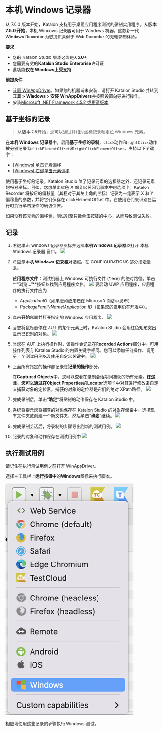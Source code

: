 # 本机 Windows 记录器

从 7.0.0 版本开始，Katalon 支持用于桌面应用程序测试的录制实用程序。从版本**7.5.0 开始**，本机 Windows 记录器可用于 Windows 机器。这款新一代 Windows Recorder 为您提供类似于 Web Recorder 的无缝录制体验。

**要求**

- 您的 Katalon Studio 版本必须是**7.5.0+**
- 您需要有效的**Katalon Studio Enterprise**许可证
- 此功能**仅在 Windows上受支持**

**前提条件**

- [设置 WinAppDriver](https://docs.katalon.com/katalon-studio/docs/setup-winappdriver.html)。如果您的机器尚未安装，请打开 Katalon Studio 并转到**工具 > Windows > 安装 WinAppDrivers**并按照设置向导进行操作。
- 安装[Microsoft .NET Framework 4.5.2 或更高版本](https://dotnet.microsoft.com/download/dotnet-framework/net452)

## 基于坐标的记录

> 从**版本 7.8**开始，您可以通过其相对坐标记录和定位 Windows 元素。

在**本机 Windows 记录器**中，启用**基于坐标的录制**，`click`动作和`rightClick`动作被分别记录为`clickElementOffset`和`rightClickElementOffset`。支持以下关键字：

- [[Windows\] 单击元素偏移](https://docs.katalon.com/katalon-studio/docs/windows-kw-click-element-offset.html)
- [[Windows\] 右键单击元素偏移](https://docs.katalon.com/katalon-studio/docs/windows-kw-rightclick-element-offset.html)

使用基于坐标的记录，Katalon Studio 除了记录元素的选择器之外，还记录元素的相对坐标。例如，您想单击红色 X 部分以关闭记事本中的选项卡。Katalon Recorder 将按钮的偏移量（其相对于其左上角的坐标）记录为一组表示 X 和 Y 偏移量的参数，并将它们保存在 clickElementOffset 中。它使用它们来识别在运行时执行单击操作的确切位置。

如果没有该元素的偏移量，测试引擎只能单击按钮的中心，从而导致测试失败。

## 记录

1. 右键单击 Windows 记录器图标并选择**本机Windows 记录器**以打开 本机Windows 记录器 窗口。
![](../img/zs/img-027-01.png)
2. 将显示本**机 Windows 记录器**对话框。在 CONFIGURATIONS 部分指定信息。

   **应用程序文件**：测试机器上 Windows 可执行文件 (*.exe) 的绝对路径。单击**“浏览...”**按钮以找到应用程序文件。
![](../img/zs/img-027-02.png)
   要启动 UWP 应用程序，应用程序的执行文件应为：

   - *ApplicationID*（如果您的应用已在 Microsoft 商店中发布）
   - *PackageFamilyName!Application ID*（如果您的应用仍在开发中）。

3. 单击**开始**部署并打开指定的 Windows 应用程序。
![](../img/zs/img-027-03.png)
4. 当您将鼠标悬停在 AUT 的某个元素上时，Katalon Studio 会用红色矩形突出显示已识别的对象。
![](../img/zs/img-027-04.png)
5. 当您在 AUT 上执行操作时，该操作会记录在**Recorded Actions**部分中。可用操作列表与 Katalon Studio 的内置关键字相同。您可以添加任何操作、调用另一个测试用例以及使用自定义关键字。
![](../img/zs/img-027-05.png)
6. 上面所有指定的操作都记录在**记录的操作**部分。

   在**Captured Objects**中，您可以查看在录制会话期间捕获的所有元素。**在这里，您可以通过在Object Properties**的**Locator**选项卡中对其进行修改来自定义捕获对象的定位器。捕获的对象的定位器是它们的绝对 XPath路径。
![](../img/zs/img-027-06.png)
7. 完成录制后，单击“**确定**”将录制的动作保存在 Katalon Studio 中。

8. 系统将提示您将捕获的对象保存在 Katalon Studio 的对象存储库中。选择现有文件夹或创建一个新文件夹，然后单击“**确定**”继续。
![](../img/zs/img-027-07.png)
9. 完成录制会话后，将录制的步骤导出到新的测试用例。
![](../img/zs/img-027-08.png)
10. 记录的对象和动作保存在测试用例中
![](../img/zs/img-027-09.png)
## 执行测试用例

请记住在执行测试用例之前打开 WinAppDriver。

选择主工具栏上**运行按钮中**的**Windows**图标来执行脚本。

![用windows运行](https://github.com/katalon-studio/docs-images/raw/master/katalon-studio/docs/record-windows-actions/run-with-windows.png)

相应地使用这些记录的步骤执行 Windows 测试。

